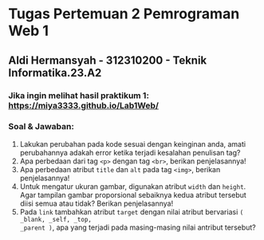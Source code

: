 # Tugas Pertemuan 2 Pemrograman Web 1
## Aldi Hermansyah - 312310200 - Teknik Informatika.23.A2
### Jika ingin melihat hasil praktikum 1: https://miya3333.github.io/Lab1Web/

### Soal & Jawaban:
1. Lakukan perubahan pada kode sesuai dengan keinginan anda, amati perubahannya adakah error ketika terjadi kesalahan penulisan tag?
2. Apa perbedaan dari tag <code><<span class="span1">p</span>></code> dengan tag <code><<span class="span1">br</span>></code>, berikan penjelasannya!
3. Apa perbedaan atribut <code><span class="span1">title</span></code> dan <code><span class="span1">alt</span></code> pada tag <code><<span class="span1">img</span>></code>, berikan penjelasannya!
4. Untuk mengatur ukuran gambar, digunakan atribut <code><span class="span1">width</span></code> dan <code><span class="span1">height</span></code>. Agar tampilan gambar proporsional sebaiknya kedua atribut tersebut diisi semua atau tidak? Berikan penjelasannya!
5. Pada <code><span class="span2">link</span></code> tambahkan atribut <code><span class="span2">target</span></code> dengan nilai atribut bervariasi <code>( <span class="span2 span3">_blank, _self, _top, _parent</span> )</code>, apa yang terjadi pada masing-masing nilai antribut tersebut?
